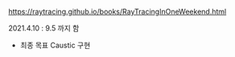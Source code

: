 https://raytracing.github.io/books/RayTracingInOneWeekend.html

2021.4.10 : 9.5 까지 함

* 최종 목표 Caustic 구현